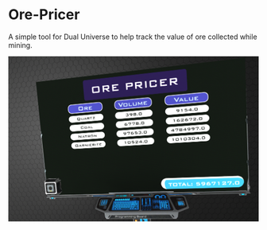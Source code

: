 # Ore-Pricer
A simple tool for Dual Universe to help track the value of ore collected while mining.

![Screenshot](https://raw.githubusercontent.com/WarrenOne/Ore-Pricer/main/Screenshots/Ore%20Pricer.png)